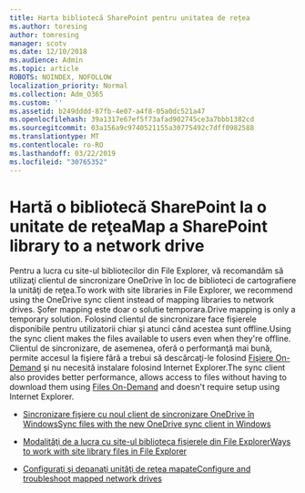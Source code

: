 ```yaml
---
title: Harta bibliotecă SharePoint pentru unitatea de rețea
ms.author: toresing
author: tomresing
manager: scotv
ms.date: 12/10/2018
ms.audience: Admin
ms.topic: article
ROBOTS: NOINDEX, NOFOLLOW
localization_priority: Normal
ms.collection: Adm_O365
ms.custom: ''
ms.assetid: b249dddd-87fb-4e07-a4f8-05a0dc521a47
ms.openlocfilehash: 39a1317e67ef5f73afad902745ce3a7bbb1382cd
ms.sourcegitcommit: 03a156a9c9740521155a30775492c7dff0982588
ms.translationtype: MT
ms.contentlocale: ro-RO
ms.lasthandoff: 03/22/2019
ms.locfileid: "30765352"
---
```

# <a name="map-a-sharepoint-library-to-a-network-drive"></a><span data-ttu-id="e61a1-102">Hartă o bibliotecă SharePoint la o unitate de reţea</span><span class="sxs-lookup"><span data-stu-id="e61a1-102">Map a SharePoint library to a network drive</span></span>

<span data-ttu-id="e61a1-103">Pentru a lucra cu site-ul bibliotecilor din File Explorer, vă recomandăm să utilizaţi clientul de sincronizare OneDrive în loc de biblioteci de cartografiere la unităţi de reţea.</span><span class="sxs-lookup"><span data-stu-id="e61a1-103">To work with site libraries in File Explorer, we recommend using the OneDrive sync client instead of mapping libraries to network drives.</span></span> <span data-ttu-id="e61a1-104">Şofer mapping este doar o solutie temporara.</span><span class="sxs-lookup"><span data-stu-id="e61a1-104">Drive mapping is only a temporary solution.</span></span> <span data-ttu-id="e61a1-105">Folosind clientul de sincronizare face fişierele disponibile pentru utilizatorii chiar şi atunci când acestea sunt offline.</span><span class="sxs-lookup"><span data-stu-id="e61a1-105">Using the sync client makes the files available to users even when they're offline.</span></span> <span data-ttu-id="e61a1-106">Clientul de sincronizare, de asemenea, oferă o performanţă mai bună, permite accesul la fişiere fără a trebui să descărcaţi-le folosind [Fişiere On-Demand](https://support.office.com/article/Learn-about-OneDrive-Files-On-Demand-0E6860D3-D9F3-4971-B321-7092438FB38E) şi nu necesită instalare folosind Internet Explorer.</span><span class="sxs-lookup"><span data-stu-id="e61a1-106">The sync client also provides better performance, allows access to files without having to download them using [Files On-Demand](https://support.office.com/article/Learn-about-OneDrive-Files-On-Demand-0E6860D3-D9F3-4971-B321-7092438FB38E) and doesn't require setup using Internet Explorer.</span></span> 
  
- [<span data-ttu-id="e61a1-107">Sincronizare fişiere cu noul client de sincronizare OneDrive în Windows</span><span class="sxs-lookup"><span data-stu-id="e61a1-107">Sync files with the new OneDrive sync client in Windows</span></span>](https://go.microsoft.com/fwlink/?linkid=866427)
    
- [<span data-ttu-id="e61a1-108">Modalităţi de a lucra cu site-ul biblioteca fişierele din File Explorer</span><span class="sxs-lookup"><span data-stu-id="e61a1-108">Ways to work with site library files in File Explorer</span></span>](https://go.microsoft.com/fwlink/?linkid=866291)
    
- [<span data-ttu-id="e61a1-109">Configuraţi şi depanaţi unităţi de reţea mapate</span><span class="sxs-lookup"><span data-stu-id="e61a1-109">Configure and troubleshoot mapped network drives</span></span>](https://support.microsoft.com/kb/2616712)
    

